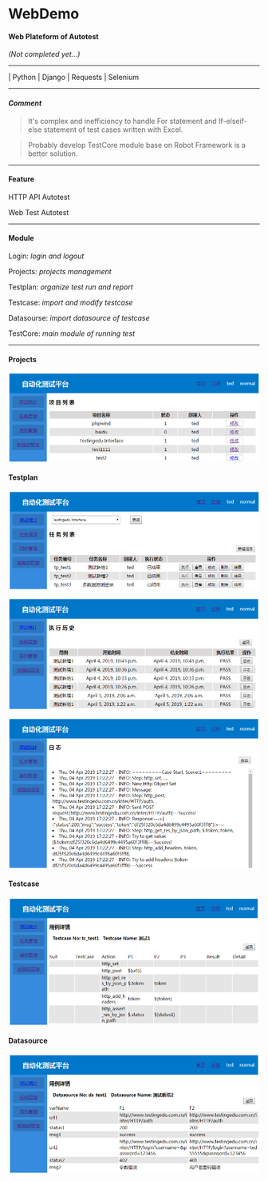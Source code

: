 # WebDemo

#### Web Plateform of Autotest

*(Not completed yet...)*

----

| Python | Django | Requests | Selenium

----

#### *Comment*

>It's complex and inefficiency to handle For statement and If-elseif-else statement of 
>test cases written with Excel.

>Probably develop TestCore module base on Robot Framework is a better solution.

---

#### Feature

HTTP API Autotest

Web Test Autotest

----

#### Module

Login:  *login and logout*

Projects:  *projects management*

Testplan:  *organize test run and report*

Testcase:  *import and modify testcase*

Datasourse: *import datasource of testcase*

TestCore:  *main module of running test*

----

#### Projects

![projects](./Readme/Projects.png)

#### Testplan


![Testplan](./Readme/Testplan.png)


![Result](./Readme/Result.png)


![Log](./Readme/Log.png)


#### Testcase


![Testcase](./Readme/Testcase.png)


#### Datasource


![Datasource](./Readme/datasource.png)



